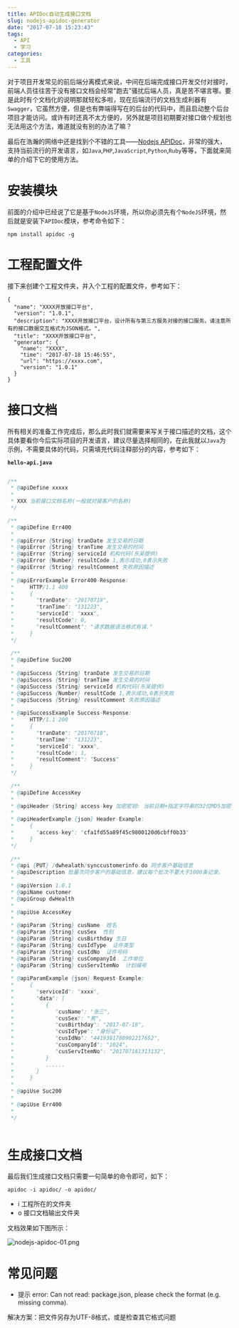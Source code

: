 ```yaml
---
title: APIDoc自动生成接口文档
slug: nodejs-apidoc-generator
date: "2017-07-18 15:23:43"
tags: 
  - API
  - 学习
categories:
  - 工具
---
```


对于项目开发常见的前后端分离模式来说，中间在后端完成接口开发交付对接时，前端人员往往苦于没有接口文档会经常"跑去"骚扰后端人员，真是苦不堪言哪。要是此时有个文档化的说明那就轻松多啦，现在后端流行的文档生成利器有`Swagger`，它虽然方便，但是也有弊端得写在的后台的代码中，而且启动整个后台项目才能访问。或许有时还真不太方便的，另外就是项目初期要对接口做个规划也无法用这个方法，难道就没有别的办法了嘛？

<!--more-->

最后在浩瀚的网络中还是找到个不错的工具——[Nodejs APIDoc](http://apidocjs.com/)，非常的强大，支持当前流行的开发语言，如`Java`,`PHP`,`JavaScript`,`Python`,`Ruby`等等，下面就来简单的介绍下它的使用方法。

# 安装模块

前面的介绍中已经说了它是基于`NodeJS`环境，所以你必须先有个`NodeJS`环境，然后就是安装下`APIDoc`模块，参考命令如下：

```
npm install apidoc -g
```

# 工程配置文件

接下来创建个工程文件夹，并入个工程的配置文件，参考如下：

```
{
  "name": "XXXX开放接口平台",
  "version": "1.0.1",
  "description": "XXXX开放接口平台，设计所有与第三方服务对接的接口服务。请注意所有的接口数据交互格式为JSON格式。",
  "title": "XXXX开放接口平台",
  "generator": {
    "name": "XXXX",
    "time": "2017-07-18 15:46:55",
    "url": "https://xxxx.com",
    "version": "1.0.1"
  }
}
```

# 接口文档

所有相关的准备工作完成后，那么此时我们就需要来写关于接口描述的文档，这个具体要看你今后实际项目的开发语言，建议尽量选择相同的，在此我就以`Java`为示例，不需要具体的代码，只需填充代码注释部分的内容，参考如下：

**`hello-api.java`**
```java

/**
 * @apiDefine xxxxx
 *
 * XXX 当前接口文档名称(一般就对接客户的名称)
 */

/**
 * @apiDefine Err400
 *
 * @apiError {String} tranDate 发生交易的日期
 * @apiError {String} tranTime 发生交易的时间
 * @apiError {String} serviceId 机构代码(东吴提供)
 * @apiError {Number} resultCode 1,表示成功,0表示失败
 * @apiError {String} resultComment 失败原因描述
 *
 * @apiErrorExample Error400-Response:
 *     HTTP/1.1 400
 *     {
 *       "tranDate": "20170718",
 *       "tranTime": "131223",
 *       "serviceId": "xxxx",
 *       "resultCode": 0,
 *       "resultComment": "请求数据语法格式有误."
 *     }
 */
 
 /**
 * @apiDefine Suc200
 *
 * @apiSuccess {String} tranDate 发生交易的日期
 * @apiSuccess {String} tranTime 发生交易的时间
 * @apiSuccess {String} serviceId 机构代码(东吴提供)
 * @apiSuccess {Number} resultCode 1,表示成功,0表示失败
 * @apiSuccess {String} resultComment 失败原因描述
 *
 * @apiSuccessExample Success-Response:
 *     HTTP/1.1 200
 *     {
 *       "tranDate": "20170718",
 *       "tranTime": "131223",
 *       "serviceId": "xxxx",
 *       "resultCode": 1,
 *       "resultComment": "Success"
 *     }
 */
 
 /**
 * @apiDefine AccessKey
 *
 * @apiHeader {String} access-key 加密密钥: 当前日期+指定字符串的32位MD5加密字符串.
 *
 * @apiHeaderExample {json} Header-Example:
 *     {
 *       "access-key": "cfa1fd55a89f45c9800120d6cbff0b33"
 *     }
 */
 
 /**
 * @api {PUT} /dwhealath/synccustomerinfo.do 同步客户基础信息
 * @apiDescription 批量次同步客户的基础信息，建议每个批次不要大于1000条记录。
 * 
 * @apiVersion 1.0.1 
 * @apiName customer
 * @apiGroup dwHealth
 * 
 * @apiUse AccessKey
 *
 * @apiParam {String} cusName  姓名
 * @apiParam {String} cusSex  性别
 * @apiParam {String} cusBirthday 生日
 * @apiParam {String} cusIdType  证件类型
 * @apiParam {String} cusIdNo  证件号码
 * @apiParam {String} cusCompanyId  工作单位
 * @apiParam {String} cusServItemNo  计划编号
 *
 * @apiParamExample {json} Request-Example:
 *     {
 *       "serviceId": "xxxx",
 *       "data": [
 *          {
 *             "cusName": "张三",
 *             "cusSex": "男",
 *             "cusBirthday": "2017-07-18",
 *             "cusIdType": "身份证",
 *             "cusIdNo": "4419381788902217652",
 *             "cusCompanyId": "1024",
 *             "cusServItemNo": "201707181313132",
 *          }
 *          ......
 *       ]
 *     }
 *
 * @apiUse Suc200
 *
 * @apiUse Err400
 *
 */
 
```

# 生成接口文档

最后我们生成接口文档只需要一句简单的命令即可，如下：

```
apidoc -i apidoc/ -o apidoc/
```

- i 工程所在的文件夹
- o 接口文档输出文件夹


文档效果如下图所示：

![nodejs-apidoc-01.png](http://myblog.lisenhui.cn/nodejs-apidoc-01.png-alias)

# 常见问题

- 提示 error: Can not read: package.json, please check the format (e.g. missing comma).

解决方案：把文件另存为UTF-8格式，或是检查其它格式问题





